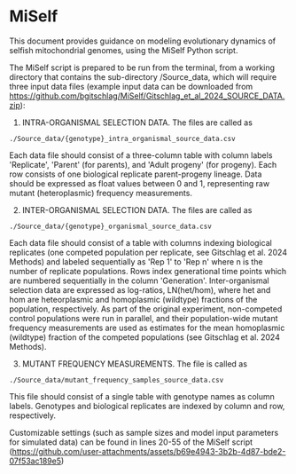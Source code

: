 # MiSelf
This document provides guidance on modeling evolutionary dynamics of selfish mitochondrial genomes, using the MiSelf Python script.

The MiSelf script is prepared to be run from the terminal, from a working directory that contains the sub-directory /Source_data, which will require three input data files (example input data can be downloaded from https://github.com/bgitschlag/MiSelf/Gitschlag_et_al_2024_SOURCE_DATA.zip):

1. INTRA-ORGANISMAL SELECTION DATA. The files are called as
```
./Source_data/{genotype}_intra_organismal_source_data.csv
```
Each data file should consist of a three-column table with column labels 'Replicate', 'Parent' (for parents), and 'Adult progeny' (for progeny). Each row consists of one biological replicate parent-progeny lineage. Data should be expressed as float values between 0 and 1, representing raw mutant (heteroplasmic) frequency measurements.

2. INTER-ORGANISMAL SELECTION DATA. The files are called as
```
./Source_data/{genotype}_organismal_source_data.csv
```
Each data file should consist of a table with columns indexing biological replicates (one competed population per replicate, see Gitschlag et al. 2024 Methods) and labeled sequentially as 'Rep 1' to 'Rep n' where n is the number of replicate populations. Rows index generational time points which are numbered sequentially in the column 'Generation'. Inter-organismal selection data are expressed as log-ratios, LN(het/hom), where het and hom are heteorplasmic and homoplasmic (wildtype) fractions of the population, respectively. As part of the original experiment, non-competed control populations were run in parallel, and their population-wide mutant frequency measurements are used as estimates for the mean homoplasmic (wildtype) fraction of the competed populations (see Gitschlag et al. 2024 Methods).

3. MUTANT FREQUENCY MEASUREMENTS. The file is called as
```
./Source_data/mutant_frequency_samples_source_data.csv
```
This file should consist of a single table with genotype names as column labels. Genotypes and biological replicates are indexed by column and row, respectively.

Customizable settings (such as sample sizes and model input parameters for simulated data) can be found in lines 20-55 of the MiSelf script (https://github.com/user-attachments/assets/b69e4943-3b2b-4d87-bde2-07f53ac189e5)
